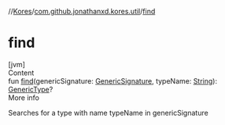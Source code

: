 //[Kores](../index.md)/[com.github.jonathanxd.kores.util](index.md)/[find](find.md)



# find  
[jvm]  
Content  
fun [find](find.md)(genericSignature: [GenericSignature](../com.github.jonathanxd.kores.generic/-generic-signature/index.md), typeName: [String](https://kotlinlang.org/api/latest/jvm/stdlib/kotlin/-string/index.html)): [GenericType](../com.github.jonathanxd.kores.type/-generic-type/index.md)?  
More info  


Searches for a type with name typeName in genericSignature

  



